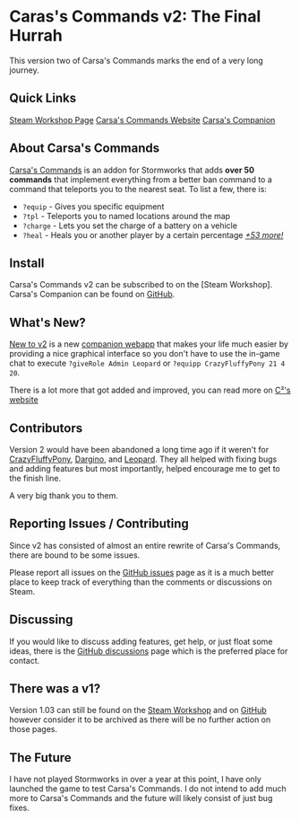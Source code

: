 # Caras's Commands v2: The Final Hurrah
This version two of Carsa's Commands marks the end of a very long journey.

## Quick Links
[Steam Workshop Page]()
[Carsa's Commands Website](/)
[Carsa's Companion](https://github.com/carsakiller/Carsas-Companion)

## About Carsa's Commands
[Carsa's Commands](/) is an addon for Stormworks that adds **over 50 commands** that implement everything from a better ban command to a command that teleports you to the nearest seat. To list a few, there is:

- `?equip` - Gives you specific equipment
- `?tpl` - Teleports you to named locations around the map
- `?charge` - Lets you set the charge of a battery on a vehicle
- `?heal` - Heals you or another player by a certain percentage
*[+53 more!](https://c2.carsakiller.com/cc-website/docs/commands)*

## Install
Carsa's Commands v2 can be subscribed to on the [Steam Workshop]. Carsa's Companion can be found on [GitHub](https://github.com/carsakiller/Carsas-Companion/releases).

## What's New?
[New to v2](https://c2.carsakiller.com/cc-website/#news) is a new [companion webapp](https://github.com/carsakiller/Carsas-Companion) that makes your life much easier by providing a nice graphical interface so you don't have to use the in-game chat to execute `?giveRole Admin Leopard` or `?equipp CrazyFluffyPony 21 4 20`.

There is a lot more that got added and improved, you can read more on [C²'s website](https://c2.carsakiller.com/cc-website/)

## Contributors
Version 2 would have been abandoned a long time ago if it weren't for [CrazyFluffyPony](https://steamcommunity.com/id/CrazyFluffyPony/), [Dargino](https://steamcommunity.com/profiles/76561198081415251), and [Leopard](https://steamcommunity.com/profiles/76561198081580193). They all helped with fixing bugs and adding features but most importantly, helped encourage me to get to the finish line.

A very big thank you to them.

## Reporting Issues / Contributing
Since v2 has consisted of almost an entire rewrite of Carsa's Commands, there are bound to be some issues.

Please report all issues on the [GitHub issues](https://github.com/carsakiller/Carsas-CommandsV2/issues) page as it is a much better place to keep track of everything than the comments or discussions on Steam.

## Discussing
If you would like to discuss adding features, get help, or just float some ideas, there is the [GitHub discussions](https://github.com/carsakiller/Carsas-CommandsV2/discussions) page which is the preferred place for contact.

## There was a v1?
Version 1.03 can still be found on the [Steam Workshop](https://steamcommunity.com/sharedfiles/filedetails/?id=2356110139) and on [GitHub](https://github.com/carsakiller/Carsas-Commands) however consider it to be archived as there will be no further action on those pages.

## The Future
I have not played Stormworks in over a year at this point, I have only launched the game to test Carsa's Commands. I do not intend to add much more to Carsa's Commands and the future will likely consist of just bug fixes.